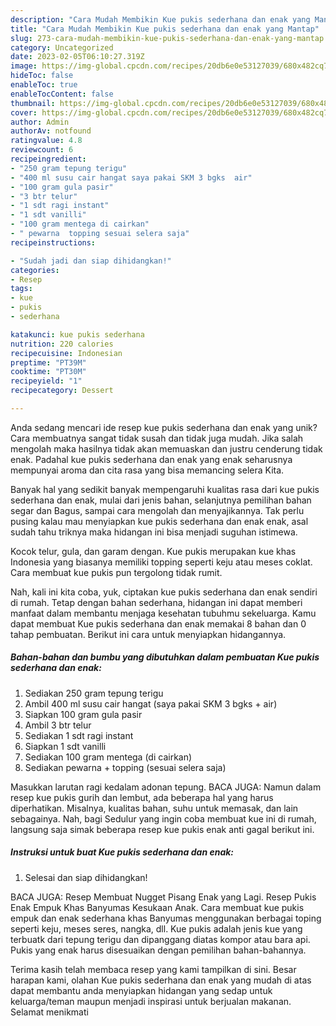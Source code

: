 ```yaml
---
description: "Cara Mudah Membikin Kue pukis sederhana dan enak yang Mantap"
title: "Cara Mudah Membikin Kue pukis sederhana dan enak yang Mantap"
slug: 273-cara-mudah-membikin-kue-pukis-sederhana-dan-enak-yang-mantap
category: Uncategorized
date: 2023-02-05T06:10:27.319Z
image: https://img-global.cpcdn.com/recipes/20db6e0e53127039/680x482cq70/kue-pukis-sederhana-dan-enak-foto-resep-utama.jpg
hideToc: false
enableToc: true
enableTocContent: false
thumbnail: https://img-global.cpcdn.com/recipes/20db6e0e53127039/680x482cq70/kue-pukis-sederhana-dan-enak-foto-resep-utama.jpg
cover: https://img-global.cpcdn.com/recipes/20db6e0e53127039/680x482cq70/kue-pukis-sederhana-dan-enak-foto-resep-utama.jpg
author: Admin
authorAv: notfound
ratingvalue: 4.8
reviewcount: 6
recipeingredient:
- "250 gram tepung terigu"
- "400 ml susu cair hangat saya pakai SKM 3 bgks  air"
- "100 gram gula pasir"
- "3 btr telur"
- "1 sdt ragi instant"
- "1 sdt vanilli"
- "100 gram mentega di cairkan"
- " pewarna  topping sesuai selera saja"
recipeinstructions:

- "Sudah jadi dan siap dihidangkan!"
categories:
- Resep
tags:
- kue
- pukis
- sederhana

katakunci: kue pukis sederhana 
nutrition: 220 calories
recipecuisine: Indonesian
preptime: "PT39M"
cooktime: "PT30M"
recipeyield: "1"
recipecategory: Dessert

---
```





Anda sedang mencari ide resep kue pukis sederhana dan enak yang unik? Cara membuatnya sangat tidak susah dan tidak juga mudah. Jika salah mengolah maka hasilnya tidak akan memuaskan dan justru cenderung tidak enak. Padahal kue pukis sederhana dan enak yang enak seharusnya mempunyai aroma dan cita rasa yang bisa memancing selera Kita.





Banyak hal yang sedikit banyak mempengaruhi kualitas rasa dari kue pukis sederhana dan enak, mulai dari jenis bahan, selanjutnya pemilihan bahan segar dan Bagus, sampai cara mengolah dan menyajikannya. Tak perlu pusing kalau mau menyiapkan kue pukis sederhana dan enak enak,      asal sudah tahu triknya maka hidangan ini bisa menjadi suguhan istimewa.














Kocok telur, gula, dan garam dengan. Kue pukis merupakan kue khas Indonesia yang biasanya memiliki topping seperti keju atau meses coklat. Cara membuat kue pukis pun tergolong tidak rumit.






Nah, kali ini kita coba, yuk, ciptakan kue pukis sederhana dan enak sendiri di rumah. Tetap dengan bahan sederhana, hidangan ini dapat memberi manfaat dalam membantu menjaga kesehatan tubuhmu sekeluarga. Kamu dapat membuat Kue pukis sederhana dan enak memakai 8 bahan dan 0 tahap pembuatan. Berikut ini cara untuk menyiapkan hidangannya.

<!--inarticleads1-->

##### Bahan-bahan dan bumbu yang dibutuhkan dalam pembuatan Kue pukis sederhana dan enak:

1. Sediakan 250 gram tepung terigu
1. Ambil 400 ml susu cair hangat (saya pakai SKM 3 bgks + air)
1. Siapkan 100 gram gula pasir
1. Ambil 3 btr telur
1. Sediakan 1 sdt ragi instant
1. Siapkan 1 sdt vanilli
1. Sediakan 100 gram mentega (di cairkan)
1. Sediakan  pewarna + topping (sesuai selera saja)


Masukkan larutan ragi kedalam adonan tepung. BACA JUGA: Namun dalam resep kue pukis gurih dan lembut, ada beberapa hal yang harus diperhatikan. Misalnya, kualitas bahan, suhu untuk memasak, dan lain sebagainya. Nah, bagi Sedulur yang ingin coba membuat kue ini di rumah, langsung saja simak beberapa resep kue pukis enak anti gagal berikut ini. 

<!--inarticleads2-->

##### Instruksi untuk buat Kue pukis sederhana dan enak:


1. Selesai dan siap dihidangkan!

BACA JUGA: Resep Membuat Nugget Pisang Enak yang Lagi. Resep Pukis Enak Empuk Khas Banyumas Kesukaan Anak. Cara membuat kue pukis empuk dan enak sederhana khas Banyumas menggunakan berbagai toping seperti keju, meses seres, nangka, dll. Kue pukis adalah jenis kue yang terbuatk dari tepung terigu dan dipanggang diatas kompor atau bara api. Pukis yang enak harus disesuaikan dengan pemilihan bahan-bahannya. 

Terima kasih telah membaca resep yang kami tampilkan di sini. Besar harapan kami, olahan Kue pukis sederhana dan enak yang mudah di atas dapat membantu anda menyiapkan hidangan yang sedap untuk keluarga/teman maupun menjadi inspirasi untuk berjualan makanan. Selamat menikmati
